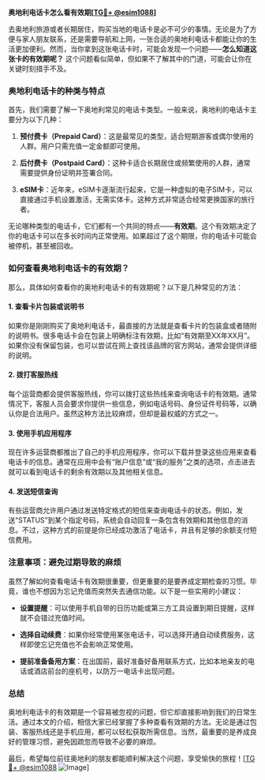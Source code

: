 **奥地利电话卡怎么看有效期[[TG💪+ @esim1088](https://t.me/s/esim1088)]**

去奥地利旅游或者长期居住，购买当地的电话卡是必不可少的事情。无论是为了方便与家人朋友联系，还是需要导航和上网，一张合适的奥地利电话卡都能让你的生活更加便利。然而，当你拿到这张电话卡时，可能会发现一个问题——**怎么知道这张卡的有效期呢？** 这个问题看似简单，但如果不了解其中的门道，可能会让你在关键时刻措手不及。

### 奥地利电话卡的种类与特点

首先，我们需要了解一下奥地利常见的电话卡类型。一般来说，奥地利的电话卡主要分为以下几种：

1. **预付费卡（Prepaid Card）**：这是最常见的类型，适合短期游客或偶尔使用的人群。用户只需充值一定金额即可使用。
   
2. **后付费卡（Postpaid Card）**：这种卡适合长期居住或频繁使用的人群，通常需要提供身份证明并签署合同。
   
3. **eSIM卡**：近年来，eSIM卡逐渐流行起来，它是一种虚拟的电子SIM卡，可以直接通过手机设置激活，无需实体卡。这种方式非常适合经常更换国家的旅行者。

无论哪种类型的电话卡，它们都有一个共同的特点——**有效期**。这个有效期决定了你的电话卡可以在多长时间内正常使用。如果超过了这个期限，你的电话卡可能会被停机，甚至被回收。

### 如何查看奥地利电话卡的有效期？

那么，具体如何查看你的奥地利电话卡的有效期呢？以下是几种常见的方法：

#### 1. 查看卡片包装或说明书
如果你是刚刚购买了奥地利电话卡，最直接的方法就是查看卡片的包装盒或者随附的说明书。很多电话卡会在包装上明确标注有效期，比如“有效期至XX年XX月”。如果你没有保留包装，也可以尝试在网上查找该品牌的官方网站，通常会提供详细的说明。

#### 2. 拨打客服热线
每个运营商都会提供客服热线，你可以拨打这些热线来查询电话卡的有效期。通常情况下，客服人员会要求你提供一些信息，例如电话号码、身份证件号码等，以确认你是合法用户。虽然这种方法比较麻烦，但却是最权威的方式之一。

#### 3. 使用手机应用程序
现在许多运营商都推出了自己的手机应用程序，你可以下载并登录这些应用来查看电话卡的信息。通常在应用中会有“账户信息”或“我的服务”之类的选项，点击进去就可以看到电话卡的剩余有效期以及其他相关信息。

#### 4. 发送短信查询
有些运营商允许用户通过发送特定格式的短信来查询电话卡的状态。例如，发送“STATUS”到某个指定号码，系统会自动回复一条包含有效期和其他信息的消息。不过，这种方式的前提是你已经成功激活了电话卡，并且有足够的余额支付短信费用。

### 注意事项：避免过期导致的麻烦

虽然了解如何查看电话卡有效期很重要，但更重要的是要养成定期检查的习惯。毕竟，谁也不想因为忘记充值而突然失去通信功能。以下是一些实用的小建议：

- **设置提醒**：可以使用手机自带的日历功能或第三方工具设置到期日提醒，这样就不会错过充值时间。
  
- **选择自动续费**：如果你经常使用某张电话卡，可以选择开通自动续费服务，这样即使忘记充值也不会影响正常使用。

- **提前准备备用方案**：在出国前，最好准备好备用联系方式，比如本地亲友的电话或酒店前台的座机号，以防万一电话卡出现问题。

### 总结

奥地利电话卡的有效期是一个容易被忽视的问题，但它却直接影响到我们的日常生活。通过本文的介绍，相信大家已经掌握了多种查看有效期的方法。无论是通过包装、客服热线还是手机应用，都可以轻松获取所需信息。当然，最重要的是养成良好的管理习惯，避免因疏忽而导致不必要的麻烦。

最后，希望每位前往奥地利的朋友都能顺利解决这个问题，享受愉快的旅程！[[TG💪+ @esim1088](https://t.me/s/esim1088) ![Image](https://i.postimg.cc/4NQfJmqS/Snipaste-2025-05-13-00-14-12.png)]